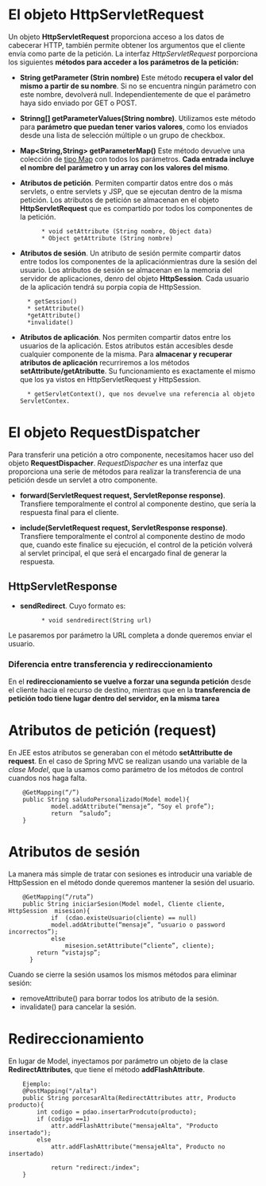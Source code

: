 # El objeto HttpServletRequest

Un objeto **HttpServletRequest** proporciona acceso a los datos de cabecerar HTTP, también permite obtener los argumentos que el cliente envía como parte de la petición. 
La interfaz _HttpServletRequest_ porporciona los siguientes **métodos para acceder a los parámetros de la petición:**

* **String getParameter (Strin nombre)**
Este método **recupera el valor del mismo a partir de su nombre**. Si no se encuentra ningún parámetro con este nombre, devolverá null. Independientemente de que el parámetro haya sido enviado por GET o POST. 

* **Strinng[] getParameterValues(String nombre)**. Utilizamos este método para **parámetro que puedan tener varios valores**, como los enviados desde una lista de selección múltiple o un grupo de checkbox. 

* **Map<String,String> getParameterMap()** Este método devuelve una colección de [tipo Map](https://jarroba.com/map-en-java-con-ejemplos/)   con todos los parámetros. **Cada entrada incluye el nombre del parámetro y un array con los valores del mismo**. 

* **Atributos de petición**. Permiten compartir datos entre dos o más servlets, o entre servlets y JSP, que se ejecutan dentro de la misma petición. Los atributos de petición se almacenan en el objeto **HttpServletRequest** que es compartido por todos los componentes de la petición. 

            * void setAttribute (String nombre, Object data)
            * Object getAttribute (String nombre)
            
* **Atributos de sesión**. Un atributo de sesión permite compartir datos entre todos los componentes de la aplicaciónmientras dure la sesión del usuario. Los atributos de sesión se almacenan en la memoria del servidor de aplicaciones, denro del objeto **HttpSession**. Cada usuario de la aplicación tendrá su porpia copia de HttpSession. 

        * getSession()
        * setAttribute()
        *getAttribute()
        *invalidate()
        
* **Atributos de aplicación**. Nos permiten compartir datos entre los usuarios de la aplicación. Estos atributos están accesibles desde cualquier componente de la misma. Para **almacenar y recuperar atributos de aplicación** recurriremos a los métodos **setAttribute/getAtributte**. Su funcionamiento es exactamente el mismo que los ya vistos en HttpServletRequest y HttpSession.
    
        * getServletContext(), que nos devuelve una referencia al objeto ServletContex. 

# El objeto RequestDispatcher
Para transferir una petición a otro componente, necesitamos hacer uso del objeto __RequestDispacher__. 
_RequestDispacher_ es una interfaz que proporciona una serie de métodos para realizar la transferencia de una petición desde un servlet a otro componente. 

* **forward(ServletRequest request, ServletReponse response)**. Transfiere temporalmente el control al componente destino, que sería la respuesta final para el cliente. 

* **include(ServletRequest request, ServletResponse response)**. Transfiere temporalmente el control al componente destino de modo que, cuando este finalice su ejecución, el control de la petición volverá al servlet principal, el que será el encargado final de generar la respuesta.

## HttpServletResponse

* **sendRedirect**.  Cuyo formato es:

            * void sendredirect(String url)
            
Le pasaremos por parámetro la URL completa a donde queremos enviar el usuario.

### Diferencia entre transferencia y redireccionamiento
En el **redireccionamiento se vuelve a forzar una segunda petición** desde el cliente hacia el recurso de destino, mientras que en la **transferencia de petición todo tiene lugar dentro del servidor, en la misma tarea**

# Atributos de petición (request)
En JEE estos atributos se generaban con el método **setAttributte de request**. En el caso de Spring MVC se realizan usando una variable de la *clase Model*, que la usamos como parámetro de los métodos de control cuandos nos haga falta.

        @GetMapping(“/”)
        public String saludoPersonalizado(Model model){
                model.addAttribute(“mensaje”, “Soy el profe”);
                return  “saludo”;
        }

# Atributos de sesión 
La manera más simple de tratar con sesiones es introducir una variable de HttpSession en el método donde queremos mantener la sesión del usuario.

        @GetMapping(“/ruta”)
        public String iniciarSesion(Model model, Cliente cliente, HttpSession  misesion){
                if  (cdao.existeUsuario(cliente) == null)
                model.addAtributte(“mensaje”, “usuario o password incorrectos”);
                else
                    misesion.setAttribute(“cliente”, cliente);
            return “vistajsp”;
          }

Cuando se cierre la sesión usamos los mismos métodos para eliminar sesión: 
* removeAttribute() para borrar todos los atributo de la sesión. 
* invalidate() para cancelar la sesión. 


# Redireccionamiento
En lugar de Model, inyectamos por parámetro un objeto de la clase **RedirectAttributes**, que tiene el método **addFlashAttribute**.

        Ejemplo: 
        @PostMapping("/alta")
        public String porcesarAlta(RedirectAttributes attr, Producto producto){
            int codigo = pdao.insertarProdcuto(producto);
            if (codigo ==1)
                attr.addFlashAttribute("mensajeAlta", "Producto insertado");
            else
                attr.addFlashAttribute("mensajeAlta", Producto no insertado)
                
                return "redirect:/index";
        }
